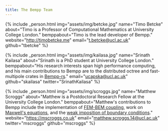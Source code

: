 ```yaml
---
title: The Bempp Team
---
```


{% include _person.html
    img="assets/img/betcke.jpg"
    name="Timo Betcke"
    about="Timo is a Professor of Computational Mathematics at University College London."
    bemppabout="Timo is the lead developer of Bempp."
    website="http://timobetcke.me"
    email="t.betcke@ucl.ac.uk"
    github="tbetcke"
%}

{% include _person.html
    img="assets/img/kailasa.jpg"
    name="Srinath Kailasa"
    about="Srinath is a PhD student at University College London."
    bemppabout="His research interests span high performance computing, and his main contributions to Bempp are to the distributed octree and fast-multipole crates in [Bempp-rs](https://github.com/bempp/bempp-rs)."
    email="ucapska@ucl.ac.uk"
    github="skailasa"
    twitter="SrinathKailasa"
%}

{% include _person.html
    img="assets/img/scroggs.jpg"
    name="Matthew Scroggs"
    about="Matthew is a Postdoctoral Research Fellow at the University College London."
    bemppabout="Matthew's contributions to Bempp include the implementation of [FEM-BEM coupling](https://nbviewer.jupyter.org/github/bempp/bempp-cl/blob/main/notebooks/helmholtz/simple_helmholtz_fem_bem_coupling.ipynb),
                work on [Maxwell's equations](publications.md#Scroggs2017),
                and the [weak imposition of boundary conditions](publications.md#Betcke2019)."
    website="https://mscroggs.co.uk"
    email="matthew.scroggs.14@ucl.ac.uk"
    twitter="mscroggs"
    github="mscroggs"
%}
